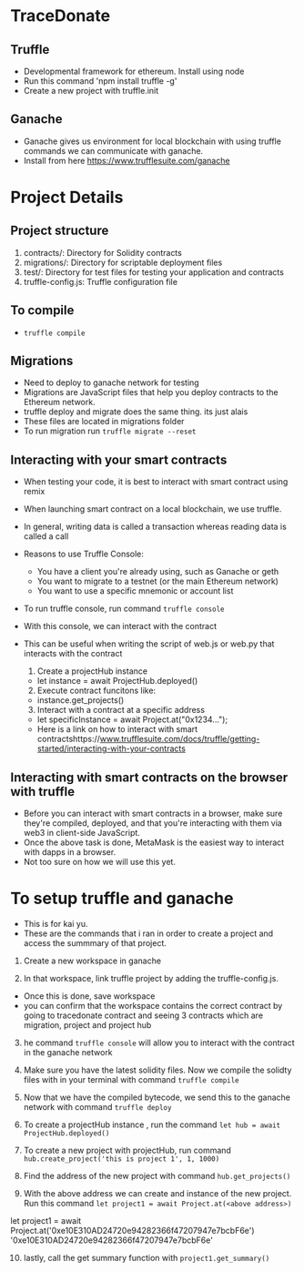 # TraceDonate


## Truffle
- Developmental framework for ethereum. Install using node
- Run this command 'npm install truffle -g'
- Create a new project with truffle.init



## Ganache
- Ganache gives us environment for local blockchain with using truffle commands we can communicate with ganache.
- Install from here https://www.trufflesuite.com/ganache


# Project Details

## Project structure

1. contracts/: Directory for Solidity contracts
2. migrations/: Directory for scriptable deployment files
3. test/: Directory for test files for testing your application and contracts
4. truffle-config.js: Truffle configuration file

## To compile

- `truffle compile`

## Migrations

-  Need to deploy to ganache network for testing
- Migrations are JavaScript files that help you deploy contracts to the Ethereum network. 
- truffle deploy and migrate does the same thing. its just alais
- These files are located in migrations folder
- To run migration run `truffle migrate --reset`



## Interacting with your smart contracts
- When testing your code, it is best to interact with smart contract using remix
- When launching smart contract on a local blockchain, we use truffle.
- In general, writing data is called a transaction whereas reading data is called a call
- Reasons to use Truffle Console:
  - You have a client you're already using, such as Ganache or geth
  - You want to migrate to a testnet (or the main Ethereum network)
  - You want to use a specific mnemonic or account list

- To run truffle console, run command `truffle console`
- With this console, we can interact with the contract
- This can be useful when writing the script of web.js or web.py that interacts with the contract

  1. Create a projectHub instance 
    - let instance = await ProjectHub.deployed()
  2. Execute contract funcitons like:
    - instance.get_projects()
  3. Interact with a contract at a specific address
    - let specificInstance = await Project.at("0x1234...");
  - Here is a link on how to interact with smart contractshttps://www.trufflesuite.com/docs/truffle/getting-started/interacting-with-your-contracts


## Interacting with smart contracts on the browser with truffle
- Before you can interact with smart contracts in a browser, make sure they're compiled, deployed, and that you're interacting with them via web3 in client-side JavaScript. 
- Once the above task is done, MetaMask is the easiest way to interact with dapps in a browser.
- Not too sure on how we will use this yet. 


# To setup truffle and ganache
- This is for kai yu.
- These are the commands that i ran in order to create a project and access the summmary of that project.


1. Create a new workspace in ganache

2. In that workspace, link truffle project by adding the truffle-config.js.
- Once this is done, save workspace
- you can confirm that the workspace contains the correct contract by going to tracedonate contract and seeing 3 contracts which are migration, project and project hub

3. he command `truffle console` will allow you to interact with the contract in the ganache network

4. Make sure you have the latest solidity files. Now we compile the solidty files with in your terminal with command `truffle compile`

5. Now that we have the compiled bytecode, we send this to the ganache network with command `truffle deploy`

6. To create a projectHub instance , run the command `let hub = await ProjectHub.deployed()`

7. To create a new project with projectHub, run command `hub.create_project('this is project 1', 1, 1000)`

8. Find the address of the new project with command `hub.get_projects()`

9. With the above address we can create and instance of the new project. Run this command `let project1 = await Project.at(<above address>)`


let project1 = await Project.at('0xe10E310AD24720e94282366f47207947e7bcbF6e')
'0xe10E310AD24720e94282366f47207947e7bcbF6e'

10. lastly, call the get summary function with `project1.get_summary()`